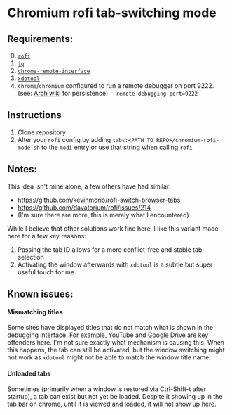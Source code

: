# Chromium rofi tab-switching mode


## Requirements:
0. [`rofi`](https://github.com/davatorium/rofi)
1. [`jq`](https://stedolan.github.io/jq/)
2. [`chrome-remote-interface`](https://github.com/cyrus-and/chrome-remote-interface)
3. [`xdotool`](https://github.com/jordansissel/xdotool)
3. `chrome`/`chromium` configured to run a remote debugger on port 9222. (see: [Arch wiki](https://wiki.archlinux.org/index.php/chromium#Making_flags_persistent) for persistence) `--remote-debugging-port=9222`


## Instructions
1. Clone repository
2. Alter your `rofi` config by adding `tabs:<PATH_TO_REPO>/chromium-rofi-mode.sh` to the `modi` entry or use that string when calling `rofi`


## Notes:
This idea isn't mine alone, a few others have had similar:

 - https://github.com/kevinmorio/rofi-switch-browser-tabs
 - https://github.com/davatorium/rofi/issues/214
 - (I'm sure there are more, this is merely what I encountered)

While I believe that other solutions work fine here, I like this variant made here for a few key reasons:
1. Passing the tab ID allows for a more conflict-free and stable tab-selection
2. Activating the window afterwards with `xdotool` is a subtle but super useful touch for me


## Known issues:
#### Mismatching titles
Some sites have displayed titles that do not match what is shown in the debugging interface. For example, YouTube and Google Drive are key offenders here. I'm not sure exactly what mechanism is causing this. When this happens, the tab can still be activated, but the window switching might not work as `xdotool` might not be able to match the window title name.

#### Unloaded tabs
Sometimes (primarily when a window is restored via Ctrl-Shift-t after startup), a tab can exist but not yet be loaded. Despite it showing up in the tab bar on chrome, until it is viewed and loaded, it will not show up here.
